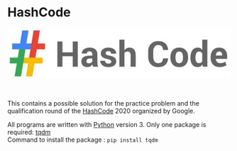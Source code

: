 # HashCode

<center>

![alt text](./CoverPicture.jpg "Logo HashCode")

</center>
</br>

This contains a possible solution for the practice problem and the qualification round of the [HashCode](https://codingcompetitions.withgoogle.com/hashcode/about/) 2020 organized by Google.

All programs are written with [Python](https://www.python.org/) version 3.
Only one package is required: [tqdm](https://pypi.org/project/tqdm/)
</br>
Command to install the package  : `pip install tqdm`

